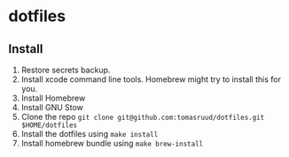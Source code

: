 # dotfiles

## Install

1. Restore secrets backup.
1. Install xcode command line tools. Homebrew might try to install this for you.
1. Install Homebrew
1. Install GNU Stow
1. Clone the repo `git clone git@github.com:tomasruud/dotfiles.git $HOME/dotfiles`
1. Install the dotfiles using `make install`
1. Install homebrew bundle using `make brew-install`

